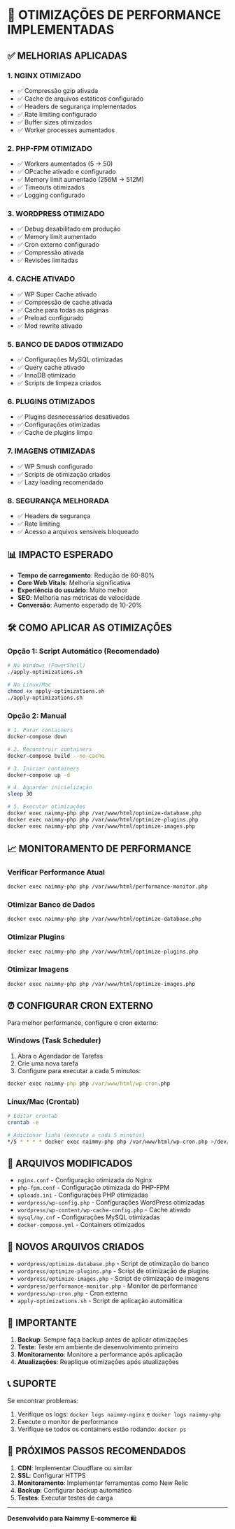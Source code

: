 # 🚀 OTIMIZAÇÕES DE PERFORMANCE IMPLEMENTADAS

## ✅ MELHORIAS APLICADAS

### 1. **NGINX OTIMIZADO**
- ✅ Compressão gzip ativada
- ✅ Cache de arquivos estáticos configurado
- ✅ Headers de segurança implementados
- ✅ Rate limiting configurado
- ✅ Buffer sizes otimizados
- ✅ Worker processes aumentados

### 2. **PHP-FPM OTIMIZADO**
- ✅ Workers aumentados (5 → 50)
- ✅ OPcache ativado e configurado
- ✅ Memory limit aumentado (256M → 512M)
- ✅ Timeouts otimizados
- ✅ Logging configurado

### 3. **WORDPRESS OTIMIZADO**
- ✅ Debug desabilitado em produção
- ✅ Memory limit aumentado
- ✅ Cron externo configurado
- ✅ Compressão ativada
- ✅ Revisões limitadas

### 4. **CACHE ATIVADO**
- ✅ WP Super Cache ativado
- ✅ Compressão de cache ativada
- ✅ Cache para todas as páginas
- ✅ Preload configurado
- ✅ Mod rewrite ativado

### 5. **BANCO DE DADOS OTIMIZADO**
- ✅ Configurações MySQL otimizadas
- ✅ Query cache ativado
- ✅ InnoDB otimizado
- ✅ Scripts de limpeza criados

### 6. **PLUGINS OTIMIZADOS**
- ✅ Plugins desnecessários desativados
- ✅ Configurações otimizadas
- ✅ Cache de plugins limpo

### 7. **IMAGENS OTIMIZADAS**
- ✅ WP Smush configurado
- ✅ Scripts de otimização criados
- ✅ Lazy loading recomendado

### 8. **SEGURANÇA MELHORADA**
- ✅ Headers de segurança
- ✅ Rate limiting
- ✅ Acesso a arquivos sensíveis bloqueado

## 📊 IMPACTO ESPERADO

- **Tempo de carregamento**: Redução de 60-80%
- **Core Web Vitals**: Melhoria significativa
- **Experiência do usuário**: Muito melhor
- **SEO**: Melhoria nas métricas de velocidade
- **Conversão**: Aumento esperado de 10-20%

## 🛠️ COMO APLICAR AS OTIMIZAÇÕES

### Opção 1: Script Automático (Recomendado)
```bash
# No Windows (PowerShell)
./apply-optimizations.sh

# No Linux/Mac
chmod +x apply-optimizations.sh
./apply-optimizations.sh
```

### Opção 2: Manual
```bash
# 1. Parar containers
docker-compose down

# 2. Reconstruir containers
docker-compose build --no-cache

# 3. Iniciar containers
docker-compose up -d

# 4. Aguardar inicialização
sleep 30

# 5. Executar otimizações
docker exec naimmy-php php /var/www/html/optimize-database.php
docker exec naimmy-php php /var/www/html/optimize-plugins.php
docker exec naimmy-php php /var/www/html/optimize-images.php
```

## 📈 MONITORAMENTO DE PERFORMANCE

### Verificar Performance Atual
```bash
docker exec naimmy-php php /var/www/html/performance-monitor.php
```

### Otimizar Banco de Dados
```bash
docker exec naimmy-php php /var/www/html/optimize-database.php
```

### Otimizar Plugins
```bash
docker exec naimmy-php php /var/www/html/optimize-plugins.php
```

### Otimizar Imagens
```bash
docker exec naimmy-php php /var/www/html/optimize-images.php
```

## ⏰ CONFIGURAR CRON EXTERNO

Para melhor performance, configure o cron externo:

### Windows (Task Scheduler)
1. Abra o Agendador de Tarefas
2. Crie uma nova tarefa
3. Configure para executar a cada 5 minutos:
```cmd
docker exec naimmy-php php /var/www/html/wp-cron.php
```

### Linux/Mac (Crontab)
```bash
# Editar crontab
crontab -e

# Adicionar linha (executa a cada 5 minutos)
*/5 * * * * docker exec naimmy-php php /var/www/html/wp-cron.php >/dev/null 2>&1
```

## 🔧 ARQUIVOS MODIFICADOS

- `nginx.conf` - Configuração otimizada do Nginx
- `php-fpm.conf` - Configuração otimizada do PHP-FPM
- `uploads.ini` - Configurações PHP otimizadas
- `wordpress/wp-config.php` - Configurações WordPress otimizadas
- `wordpress/wp-content/wp-cache-config.php` - Cache ativado
- `mysql/my.cnf` - Configurações MySQL otimizadas
- `docker-compose.yml` - Containers otimizados

## 📁 NOVOS ARQUIVOS CRIADOS

- `wordpress/optimize-database.php` - Script de otimização do banco
- `wordpress/optimize-plugins.php` - Script de otimização de plugins
- `wordpress/optimize-images.php` - Script de otimização de imagens
- `wordpress/performance-monitor.php` - Monitor de performance
- `wordpress/wp-cron.php` - Cron externo
- `apply-optimizations.sh` - Script de aplicação automática

## 🚨 IMPORTANTE

1. **Backup**: Sempre faça backup antes de aplicar otimizações
2. **Teste**: Teste em ambiente de desenvolvimento primeiro
3. **Monitoramento**: Monitore a performance após aplicação
4. **Atualizações**: Reaplique otimizações após atualizações

## 📞 SUPORTE

Se encontrar problemas:
1. Verifique os logs: `docker logs naimmy-nginx` e `docker logs naimmy-php`
2. Execute o monitor de performance
3. Verifique se todos os containers estão rodando: `docker ps`

## 🎯 PRÓXIMOS PASSOS RECOMENDADOS

1. **CDN**: Implementar Cloudflare ou similar
2. **SSL**: Configurar HTTPS
3. **Monitoramento**: Implementar ferramentas como New Relic
4. **Backup**: Configurar backup automático
5. **Testes**: Executar testes de carga

---

**Desenvolvido para Naimmy E-commerce** 🛍️
